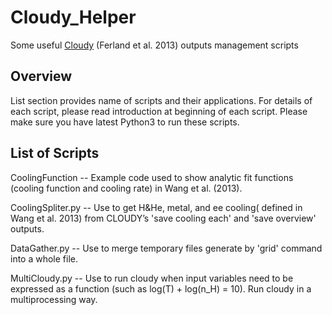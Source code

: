 # Cloudy_Helper

Some useful [Cloudy](http://www.nublado.org/) (Ferland et al. 2013) outputs management scripts

## Overview

List section provides name of scripts and their applications. For
details of each script, please read introduction at beginning of each
script. Please make sure you have latest Python3 to run these scripts.

## List of Scripts

CoolingFunction -- Example code used to show analytic fit functions (cooling
function and cooling rate) in Wang et al. (2013).

CoolingSpliter.py -- Use to get H&He, metal, and ee cooling( defined
in Wang et al. 2013) from CLOUDY’s 'save cooling each' and 'save
overview' outputs.

DataGather.py -- Use to merge temporary files generate by 'grid'
command into a whole file.

MultiCloudy.py -- Use to run cloudy when input variables need to be
expressed as a function (such as log(T) + log(n_H) = 10). Run cloudy
in a multiprocessing way.
